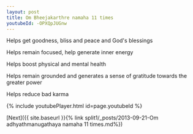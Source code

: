 ```yaml
---
layout: post
title: Om Bheejakarthre namaha 11 times
youtubeId: -OPXQpJUGnw
---
```

 
 
Helps get goodness, bliss and peace and God's blessings
 
Helps remain focused, help generate inner energy 
 
Helps boost physical and mental health 
 
Helps remain grounded and generates a sense of gratitude towards the greater power 
 
Helps reduce bad karma
 
 
 
 


{% include youtubePlayer.html id=page.youtubeId %}
 
[Next]({{ site.baseurl }}{% link  split1/_posts/2013-09-21-Om adhyathmanugathaya namaha 11 times.md%})
 
